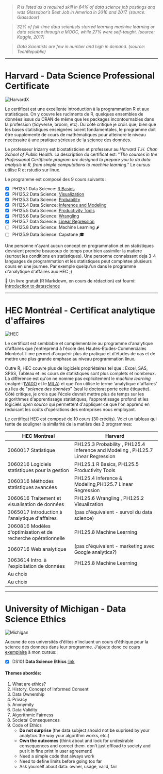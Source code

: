 
> *R is listed as a required skill in 64% of data science job postings and was Glassdoor’s Best Job in America in 2016 and 2017. (source: Glassdoor)*

> *32% of full-time data scientists started learning machine learning or data science through a MOOC, while 27% were self-taught. (source: Kaggle, 2017)*

> *Data Scientists are few in number and high in demand. (source: TechRepublic)*


------------------------------------------------------------------------------------------------------------------------

# Harvard - Data Science Professional Certificate

![HarvardX](https://www.edx.org/sites/default/files/school/image/banner/harvardx.jpg)

Le certificat est une excellente introduction à la programmation R et aux statistiques. On y couvre les rudiments de R, quelques ensembles de données issus du CRAN de même que les packages incontournables dans la profession (tidyverse, broom, etc). Du côté critique je crois que, bien que les bases statistiques enseignées soient fondamentales, le programme doit être supplementé de cours de mathématiques pour atteindre le niveau necéssaire à une pratique sérieuse de la science des données.

Le professeur Irizarry est biostatisticien et professeur au *Harvard T.H. Chan School of Public Health*. La description du certificat est: "*The courses in the Professional Certificate program are designed to prepare you to do data analysis in R, from simple computations to machine learning*." Le cursus utilise R et rstudio sur linux.

Le programme est composé des 9 cours suivants :

   - [x] PH125.1 Data Science: [R Basics][1]
   - [x] PH125.2 Data Science: [Visualization][2]
   - [x] PH125.3 Data Science: [Probability][3]
   - [x] PH125.4 Data Science: [Inference and Modeling][4]
   - [x] PH125.5 Data Science: [Productivity Tools][5]
   - [x] PH125.6 Data Science: [Wrangling][6]
   - [x] PH125.7 Data Science: [Linear Regression][7]
   - [ ] PH125.8 Data Science: Machine Learning :hot_pepper:
   - [ ] PH125.9 Data Science: Capstone :mortar_board:

Une personne n'ayant aucun concept en programmation et en statistiques devraient prendre beaucoup de temps pour bien assimiler la matiere (surtout les conditions en statistiques). Une personne connaissant deja 3-4 languages de programmation et les statistiques peut completee plusieurs cours en une journee. Par exemple quelqu'un dans le programme d'analytique d'affaires aux HEC ;)

:notebook: Un livre gratuit (R Markdown, en cours de rédaction) est fourni: [Introduction to datascience][10]

[1]: https://courses.edx.org/certificates/3bd6534cff1441729903746548aa0314
[2]: https://courses.edx.org/certificates/64d48644f39f4607b71a7350c2c58d3c
[3]: https://courses.edx.org/certificates/678f8521863f47ac88888547c41ae916
[4]: https://courses.edx.org/certificates/3a01e2901dde48618d7ec0db8034a60e
[5]: https://courses.edx.org/certificates/6ef7b5368b714d00a4608c7575e41dc0
[6]: https://courses.edx.org/certificates/b126c78808f940d18839ac3ffeef2e3f
[7]: https://courses.edx.org/certificates/f8648ba4b3b843e5a7d991ad2f5f545e
[10]: https://rafalab.github.io/dsbook/


------------------------------------------------------------------------------------------------------------------------

# HEC Montréal - Certificat analytique d'affaires

![HEC](https://www.hec.ca/images/comelect/d-decou-lg.jpg)

Le certificat est semblable et complémentaire au programme d'analytique d'affaires que j'entreprend à l'école des Hautes-Etudes-Commerciales Montréal. Il me permet d'acquérir plus de pratique et d'études de cas et de mettre une plus grande emphase au niveau programmation linux.

Outre R, HEC couvre plus de logiciels propriétaires tel que : Excel, SAS, SPSS, Tableau et les cours de statistiques sont plus complets et nombreux. La différence est qu'on ne nomme pas explicitement le *machine learning* (malgré l'[IVADO][h1] et le [MILA][h2]) et que l'on utilise le terme 'analytique d'affaires' au lieu de "*science des données*" (seul le doctorat porte  cette étiquette). Côté critique, je crois que l'école devrait mettre plus de temps sur les algorithmes d'apprentissage statistiques, l'apprentissage profond et les logiciels *open source* qui permettent d'appliquer ce que l'on apprend en réduisant les coûts d'opérations des entreprises nous employant.

Le certificat HEC est composé de 10 cours (30 crédits). Voici un tableau qui tente de souligner la similarité de la matière des 2 programmes:

| HEC Montreal                              | Harvard                                               |
| ----------------------------------------- | ----------------------------------------------------- |
| 3060017 Statistique                       | PH125.3 Probability , PH125.4 Inference and Modeling , PH125.7 Linear Regression |
| 3060216 Logiciels statistiques pour la gestion | PH125.1 R Basics, PH125.5 Productivity Tools     |
| 3060316 Méthodes statistiques avancées    | PH125.4 Inference & Modeling,PH125.7 Linear Regression|
| 3060616 Traitement et visualisation de données| PH125.6 Wrangling , PH125.2 Visualization         |
| 3065017 Introduction à l'analytique d'affaires| (pas d'équivalent - survol du data science)       |
| 3060816 Modèles d'optimisation et de recherche opérationnelle | PH125.8 Machine Learning          |
| 3060716 Web analytique                    | (pas d'équivalent - marketing avec Google analytics?) |
| 3063614 Intro. à l'exploitation de données| PH125.8 Machine Learning                              |
| Au choix                                  |                                                       |
| Au choix                                  |                                                       |


[h1]: https://ivado.ca/en/
[h2]: https://mila.quebec/en/


------------------------------------------------------------------------------------------------------------------------

# University of Michigan - Data Science Ethics
![Michigan](https://www.edx.org/sites/default/files/school/image/banner/michiganx-institution_page_banner-960x195.jpg)

Aucune de ces universités d'élites n'incluent un cours d'éthique pour la science des données dans leur programme. J'ajoute donc ce [cours exemplaire][m1] à mon cursus:

   - [x] DS101 **Data Science Ethics** [link][m2]

#### Themes abordés:

1. What are ethics?
2. History, Concept of Informed Consent
3. Data Ownership
4. Privacy
5. Anonymity
6. Data Validity
7. Algorithmic Fairness
8. Societal Consequences
9. Code of Ethics
   - **Do not surprise** (the data subject should not be suprised by your analytics the way your algorithm works, etc.)
   - **Own the outcomes** (think about and look for undesirable consequences and correct them. don't just offload to society and put it in fine print in user agreement)
   - Need a simple code that always work
   - Need to define limits before going too far
   - Ask yourself about data: owner, usage, valid, fair
   

[m1]: https://www.edx.org/course/data-science-ethics
[m2]: https://courses.edx.org/certificates/3242c01434aa41ac8d8acda14dbdcf23

